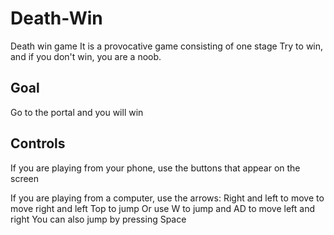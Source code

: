 # Death-Win
Death win game It is a provocative game consisting of one stage Try to win, and if you don't win, you are a noob.

## Goal

Go to the portal and you will win

## Controls

If you are playing from your phone, use the buttons that appear on the screen

If you are playing from a computer, use the arrows:
Right and left to move to move right and left
Top to jump
Or use W to jump and AD to move left and right
You can also jump by pressing Space
